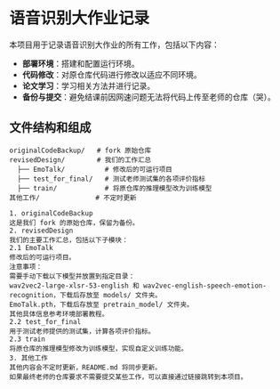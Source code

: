 # 语音识别大作业记录

本项目用于记录语音识别大作业的所有工作，包括以下内容：
- **部署环境**：搭建和配置运行环境。
- **代码修改**：对原仓库代码进行修改以适应不同环境。
- **论文学习**：学习相关方法并进行记录。
- **备份与提交**：避免结课前因网速问题无法将代码上传至老师的仓库（哭）。

## 文件结构和组成
```plaintext
originalCodeBackup/   # fork 原始仓库
revisedDesign/        # 我们的工作汇总
  ├── EmoTalk/          # 修改后的可运行项目
  ├── test_for_final/   # 测试老师测试集的各项评价指标
  ├── train/            # 将原仓库的推理模型改为训练模型
其他工作/              # 不定时更新

1. originalCodeBackup
这是我们 fork 的原始仓库，保留为备份。
2. revisedDesign
我们的主要工作汇总，包括以下子模块：
2.1 EmoTalk
修改后的可运行项目。
注意事项：
需要手动下载以下模型并放置到指定目录：
wav2vec2-large-xlsr-53-english 和 wav2vec-english-speech-emotion-recognition，下载后存放至 models/ 文件夹。
EmoTalk.pth，下载后存放至 pretrain_model/ 文件夹。
其他具体信息参考环境部署教程。
2.2 test_for_final
用于测试老师提供的测试集，计算各项评价指标。
2.3 train
将原仓库的推理模型修改为训练模型，实现自定义训练功能。
3. 其他工作
其他内容会不定时更新，README.md 将同步更新。
如果最终老师的仓库要求不需要提交某些工作，可以直接通过链接跳转到本项目。
